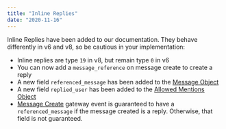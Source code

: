 ```yaml
---
title: "Inline Replies"
date: "2020-11-16"
---
```


Inline Replies have been added to our documentation. They behave differently in v6 and v8, so be cautious in your implementation:

* Inline replies are type `19` in v8, but remain type `0` in v6
* You can now add a `message_reference` on message create to create a reply
* A new field `referenced_message` has been added to the [Message Object](/docs/resources/message#message-object)
* A new field `replied_user` has been added to the [Allowed Mentions Object](/docs/resources/message#allowed-mentions-object)
* [Message Create](/docs/events/gateway-events#message-create) gateway event is guaranteed to have a `referenced_message` if the message created is a reply. Otherwise, that field is not guaranteed.
